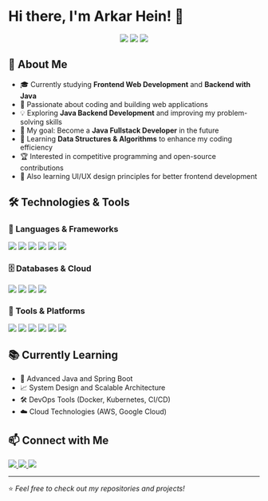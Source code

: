 # Hi there, I'm Arkar Hein! 👋

<p align="center">
  <img src="https://img.shields.io/badge/Frontend-Development-blue?style=flat&logo=javascript" />
  <img src="https://img.shields.io/badge/Backend-Java-orange?style=flat&logo=java" />
  <img src="https://img.shields.io/badge/Database-MySQL-blue?style=flat&logo=mysql" />
</p>

## 🌱 About Me
- 🎓 Currently studying **Frontend Web Development** and **Backend with Java**
- 🚀 Passionate about coding and building web applications
- 💡 Exploring **Java Backend Development** and improving my problem-solving skills
- 🎯 My goal: Become a **Java Fullstack Developer** in the future
- 📖 Learning **Data Structures & Algorithms** to enhance my coding efficiency
- 🏆 Interested in competitive programming and open-source contributions
- 🎨 Also learning UI/UX design principles for better frontend development

## 🛠️ Technologies & Tools

### 🚀 Languages & Frameworks
<p>
  <img src="https://img.shields.io/badge/HTML5-E34F26?style=flat&logo=html5&logoColor=white" />
  <img src="https://img.shields.io/badge/CSS3-1572B6?style=flat&logo=css3&logoColor=white" />
  <img src="https://img.shields.io/badge/JavaScript-F7DF1E?style=flat&logo=javascript&logoColor=black" />
  <img src="https://img.shields.io/badge/React-61DAFB?style=flat&logo=react&logoColor=black" />
  <img src="https://img.shields.io/badge/Java-007396?style=flat&logo=java&logoColor=white" />
  <img src="https://img.shields.io/badge/Spring%20Boot-6DB33F?style=flat&logo=spring-boot&logoColor=white" />
</p>

### 🗄️ Databases & Cloud
<p>
  <img src="https://img.shields.io/badge/MySQL-4479A1?style=flat&logo=mysql&logoColor=white" />
  <img src="https://img.shields.io/badge/PostgreSQL-336791?style=flat&logo=postgresql&logoColor=white" />
  <img src="https://img.shields.io/badge/Firebase-FFCA28?style=flat&logo=firebase&logoColor=black" />
  <img src="https://img.shields.io/badge/AWS-232F3E?style=flat&logo=amazon-aws&logoColor=white" />
</p>

### 🔧 Tools & Platforms
<p>
  <img src="https://img.shields.io/badge/Git-F05032?style=flat&logo=git&logoColor=white" />
  <img src="https://img.shields.io/badge/GitHub-181717?style=flat&logo=github&logoColor=white" />
  <img src="https://img.shields.io/badge/Docker-2496ED?style=flat&logo=docker&logoColor=white" />
  <img src="https://img.shields.io/badge/Postman-FF6C37?style=flat&logo=postman&logoColor=white" />
  <img src="https://img.shields.io/badge/VS%20Code-007ACC?style=flat&logo=visual-studio-code&logoColor=white" />
  <img src="https://img.shields.io/badge/IntelliJ-000000?style=flat&logo=intellij-idea&logoColor=white" />
</p>

## 📚 Currently Learning
- 🚀 Advanced Java and Spring Boot
- 📈 System Design and Scalable Architecture
- 🛠️ DevOps Tools (Docker, Kubernetes, CI/CD)
- ☁️ Cloud Technologies (AWS, Google Cloud)

## 📫 Connect with Me
<p>
  <a href="https://github.com/Arkarhein-123">
    <img src="https://img.shields.io/badge/GitHub-100000?style=flat&logo=github&logoColor=white" />
  </a>
  <a href="milto:hein90510@gmail.com">
    <img src="https://img.shields.io/badge/Email-D14836?style=flat&logo=gmail&logoColor=white" />
  </a>
  <a href="">
    <img src="https://img.shields.io/badge/LinkedIn-0077B5?style=flat&logo=linkedin&logoColor=white" />
  </a>
</p>

---

⭐️ *Feel free to check out my repositories and projects!*

